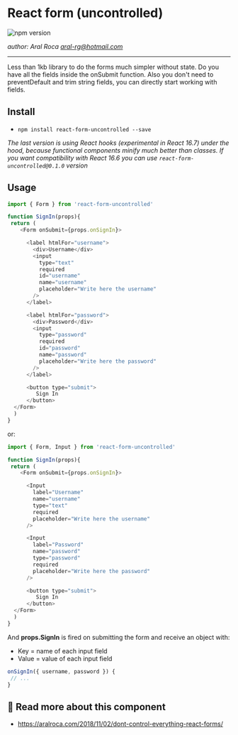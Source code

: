 # React form (uncontrolled)

![npm version](https://img.shields.io/badge/npm-v0.3.2-blue.svg) 

*author: Aral Roca <aral-rg@hotmail.com>*

-------------------

Less than 1kb library to do the forms much simpler without state. Do you have all the fields inside the onSubmit function. Also you don't need to preventDefault and trim string fields, you can directly start working with fields.

## Install

* `npm install react-form-uncontrolled --save`

*The last version is using React hooks (experimental in React 16.7) under the hood, because functional components minify much better than classes. If you want compatibility with React 16.6 you can use `react-form-uncontrolled@0.1.0` version*

## Usage

```js
import { Form } from 'react-form-uncontrolled'

function SignIn(props){
 return (
    <Form onSubmit={props.onSignIn}>

      <label htmlFor="username">
        <div>Username</div>
        <input
          type="text"
          required
          id="username"
          name="username"
          placeholder="Write here the username"
        />
      </label>

      <label htmlFor="password">
        <div>Password</div>
        <input
          type="password"
          required
          id="password"
          name="password"
          placeholder="Write here the password"
        />
      </label>

      <button type="submit">
         Sign In
      </button>
  </Form>
  )
}
```

or:


```js
import { Form, Input } from 'react-form-uncontrolled'

function SignIn(props){
 return (
    <Form onSubmit={props.onSignIn}>

      <Input 
        label="Username"
        name="username"
        type="text"
        required
        placeholder="Write here the username"
      />

      <Input 
        label="Password"
        name="password"
        type="password"
        required
        placeholder="Write here the password"
      />

      <button type="submit">
         Sign In
      </button>
  </Form>
  )
}
```

And **props.SignIn** is fired on submitting the form and receive an object with:

* Key = name of each input field
* Value = value of each input field

```js
onSignIn({ username, password }) {
 // ...
}
```

## 📕 Read more about this component
* https://aralroca.com/2018/11/02/dont-control-everything-react-forms/
